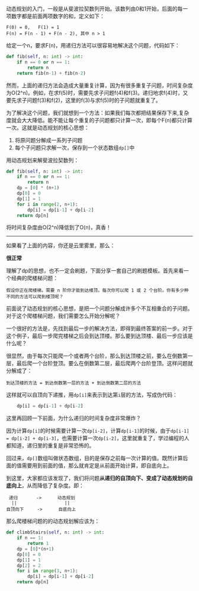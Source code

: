 动态规划的入门，一般是从斐波拉契数列开始。该数列由0和1开始，后面的每一项数字都是前面两项数字的和，定义如下：

    F(0) = 0,   F(1) = 1
    F(n) = F(n - 1) + F(n - 2), 其中 n > 1

给定一个n，要求F(n)，用递归方法可以很容易地解决这个问题，代码如下：
```python
def fib(self, n: int) -> int:
    if n == 0 or n == 1:
        return n
    return fib(n-1) + fib(n-2)
```

然而，上面的递归方法会造成大量重复计算，因为有很多重复子问题，时间复杂度为O(2^n)。例如，在求f(5)时，需要先求子问题f(4)和f(3)。递归地求f(4)时，又要先求子问题f(3)和f(2)，这里的f(3)与求f(5)时的子问题就重复了。

为了解决这个问题，我们就想到一个方法：如果我们每次都把结果保存下来,复杂度就会大大降低。能不能让每个重复的子问题都只计算一次，即每个F(n)都只计算一次。这就是动态规划的核心思想：

1. 将原问题分解成一系列子问题
2. 每个子问题只求解一次，保存到一个状态数组`dp[]`中

用动态规划来解斐波拉契数列：
```python
def fib(self, n: int) -> int:
    if n == 0 or n == 1:
        return n
    dp = [0] * (n+1)
    dp[0] = 0
    dp[1] = 1
    for i in range(2, n+1):    
        dp[i] = dp[i-1] + dp[i-2]
    return dp[n]
```
将时间复杂度由O(2^n)降低到了O(n)，真香！

***

如果看了上面的内容，你还是云里雾里，那么：

**很正常**

理解了dp的思想，也不一定会刷题，下面分享一套自己的刷题模板。首先来看一个经典的爬楼梯问题：

    假设你正在爬楼梯。需要 n 阶你才能到达楼顶。每次你可以爬 1 或 2 个台阶。你有多少种不同的方法可以爬到楼顶呢？

前面说了动态规划的核心思想，是把一个问题分解成许多个不互相重合的子问题。对于这个爬楼梯问题，我们需要怎么开始分解呢？

一个很好的方法是，先找到最后一步的解决方法，即得到最终答案的前一步。对于这个例子，最后一步爬完楼梯之后会到达顶楼。那么要到达顶楼、最后一步应该是什么呢？

很显然，由于每次只能爬一个或者两个台阶，那么到达顶楼之前，要么在倒数第一层，最后爬一个台阶登顶。要么在倒数第二层，最后爬两个台阶登顶。这样问题就分解成了：

    到达顶楼的方法 = 到达倒数第一层的方法 + 到达倒数第二层的方法

这样就可以自顶向下递推，用`dp[i]`来表示到达第`i`层的方法，写成伪代码：
```python
    dp[i] = dp[i-1] + dp[i-2]
```
这里再回顾一下前面，为什么递归的时间复杂度非常爆炸？

因为计算`dp[i]`的时候需要计算一次`dp[i-2]`，计算`dp[i-1]`的时候，由于`dp[i-1] = dp[i-2] + dp[i-3]`，也需要计算一次`dp[i-2]`，这里就重复了，学过编程的人都知道，递归里的重复是非常恐怖的。

回过来，`dp[]`数组叫做状态数组，目的是保存之前每一次计算的值。既然计算后面的值需要用到前面的值，那么就肯定是从前面开始计算，即自底向上。

到这里，大家都应该发现了，我们将问题**从递归的自顶向下、变成了动态规划的自底向上**，从而降低了复杂度。即：
    
     递归       ->      动态规划
      ||                  ||
    自顶向下     ->      自底向上

那么爬楼梯问题的的动态规划解应该为：
```python
def climbStairs(self, n: int) -> int:
    if n == 1:
        return 1
    dp = [0]*(n+1)
    dp[0] = 0
    dp[1] = 1
    dp[2] = 2
    for i in range(3, n+1):
        dp[i] = dp[i-1] + dp[i-2]
    return dp[n]
```